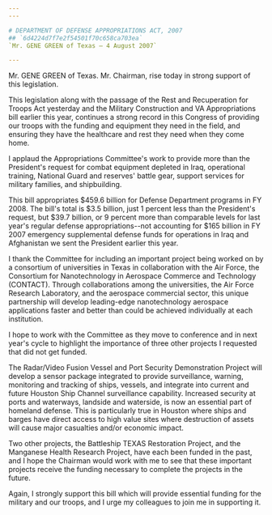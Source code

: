 ```yaml
---
---

# DEPARTMENT OF DEFENSE APPROPRIATIONS ACT, 2007
## `6d4224d7f7e2f54501f70c658ca703ea`
`Mr. GENE GREEN of Texas — 4 August 2007`

---
```



Mr. GENE GREEN of Texas. Mr. Chairman, rise today in strong support 
of this legislation.

This legislation along with the passage of the Rest and Recuperation 
for Troops Act yesterday and the Military Construction and VA 
Appropriations bill earlier this year, continues a strong record in 
this Congress of providing our troops with the funding and equipment 
they need in the field, and ensuring they have the healthcare and rest 
they need when they come home.

I applaud the Appropriations Committee's work to provide more than 
the President's request for combat equipment depleted in Iraq, 
operational training, National Guard and reserves' battle gear, support 
services for military families, and shipbuilding.

This bill appropriates $459.6 billion for Defense Department programs 
in FY 2008. The bill's total is $3.5 billion, just 1 percent less than 
the President's request, but $39.7 billion, or 9 percent more than 
comparable levels for last year's regular defense appropriations--not 
accounting for $165 billion in FY 2007 emergency supplemental defense 
funds for operations in Iraq and Afghanistan we sent the President 
earlier this year.

I thank the Committee for including an important project being worked 
on by a consortium of universities in Texas in collaboration with the 
Air Force, the Consortium for Nanotechnology in Aerospace Commerce and 
Technology (CONTACT). Through collaborations among the universities, 
the Air Force Research Laboratory, and the aerospace commercial sector, 
this unique partnership will develop leading-edge nanotechnology 
aerospace applications faster and better than could be achieved 
individually at each institution.

I hope to work with the Committee as they move to conference and in 
next year's cycle to highlight the importance of three other projects I 
requested that did not get funded.

The Radar/Video Fusion Vessel and Port Security Demonstration Project 
will develop a sensor package integrated to provide surveillance, 
warning, monitoring and tracking of ships, vessels, and integrate into 
current and future Houston Ship Channel surveillance capability. 
Increased security at ports and waterways, landside and waterside, is 
now an essential part of homeland defense. This is particularly true in 
Houston where ships and barges have direct access to high value sites 
where destruction of assets will cause major casualties and/or economic 
impact.

Two other projects, the Battleship TEXAS Restoration Project, and the 
Manganese Health Research Project, have each been funded in the past, 
and I hope the Chairman would work with me to see that these important 
projects receive the funding necessary to complete the projects in the 
future.

Again, I strongly support this bill which will provide essential 
funding for the military and our troops, and I urge my colleagues to 
join me in supporting it.